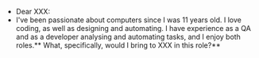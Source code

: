 - Dear XXX:
- I've been passionate about computers since I was 11 years old. I love coding, as well as designing and automating. I have experience as a QA and as a developer analysing and automating tasks, and I enjoy both roles.**
  What, specifically, would I bring to XXX in this role?**
